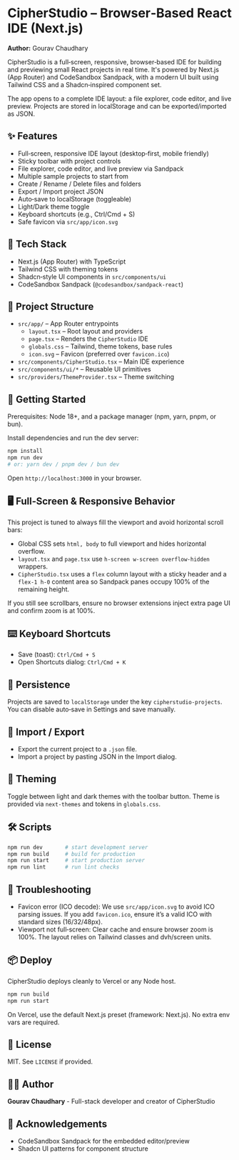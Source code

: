# CipherStudio – Browser‑Based React IDE (Next.js)

**Author:** Gourav Chaudhary

CipherStudio is a full‑screen, responsive, browser‑based IDE for building and previewing small React projects in real time. It's powered by Next.js (App Router) and CodeSandbox Sandpack, with a modern UI built using Tailwind CSS and a Shadcn‑inspired component set.

The app opens to a complete IDE layout: a file explorer, code editor, and live preview. Projects are stored in localStorage and can be exported/imported as JSON.

## ✨ Features

- Full‑screen, responsive IDE layout (desktop‑first, mobile friendly)
- Sticky toolbar with project controls
- File explorer, code editor, and live preview via Sandpack
- Multiple sample projects to start from
- Create / Rename / Delete files and folders
- Export / Import project JSON
- Auto‑save to localStorage (toggleable)
- Light/Dark theme toggle
- Keyboard shortcuts (e.g., Ctrl/Cmd + S)
- Safe favicon via `src/app/icon.svg`

## 🧱 Tech Stack

- Next.js (App Router) with TypeScript
- Tailwind CSS with theming tokens
- Shadcn‑style UI components in `src/components/ui`
- CodeSandbox Sandpack (`@codesandbox/sandpack-react`)

## 📁 Project Structure

- `src/app/` – App Router entrypoints
  - `layout.tsx` – Root layout and providers
  - `page.tsx` – Renders the `CipherStudio` IDE
  - `globals.css` – Tailwind, theme tokens, base rules
  - `icon.svg` – Favicon (preferred over `favicon.ico`)
- `src/components/CipherStudio.tsx` – Main IDE experience
- `src/components/ui/*` – Reusable UI primitives
- `src/providers/ThemeProvider.tsx` – Theme switching

## 🚀 Getting Started

Prerequisites: Node 18+, and a package manager (npm, yarn, pnpm, or bun).

Install dependencies and run the dev server:

```bash
npm install
npm run dev
# or: yarn dev / pnpm dev / bun dev
```

Open `http://localhost:3000` in your browser.

## 🖥️ Full‑Screen & Responsive Behavior

This project is tuned to always fill the viewport and avoid horizontal scroll bars:

- Global CSS sets `html, body` to full viewport and hides horizontal overflow.
- `layout.tsx` and `page.tsx` use `h-screen w-screen overflow-hidden` wrappers.
- `CipherStudio.tsx` uses a `flex` column layout with a sticky header and a `flex-1 h-0` content area so Sandpack panes occupy 100% of the remaining height.

If you still see scrollbars, ensure no browser extensions inject extra page UI and confirm zoom is at 100%.

## ⌨️ Keyboard Shortcuts

- Save (toast): `Ctrl/Cmd + S`
- Open Shortcuts dialog: `Ctrl/Cmd + K`

## 💾 Persistence

Projects are saved to `localStorage` under the key `cipherstudio-projects`. You can disable auto‑save in Settings and save manually.

## 🔁 Import / Export

- Export the current project to a `.json` file.
- Import a project by pasting JSON in the Import dialog.

## 🧩 Theming

Toggle between light and dark themes with the toolbar button. Theme is provided via `next-themes` and tokens in `globals.css`.

## 🛠️ Scripts

```bash
npm run dev       # start development server
npm run build     # build for production
npm run start     # start production server
npm run lint      # run lint checks
```

## 🧪 Troubleshooting

- Favicon error (ICO decode): We use `src/app/icon.svg` to avoid ICO parsing issues. If you add `favicon.ico`, ensure it’s a valid ICO with standard sizes (16/32/48px).
- Viewport not full‑screen: Clear cache and ensure browser zoom is 100%. The layout relies on Tailwind classes and dvh/screen units.

## 📦 Deploy

CipherStudio deploys cleanly to Vercel or any Node host.

```bash
npm run build
npm run start
```

On Vercel, use the default Next.js preset (framework: Next.js). No extra env vars are required.

## 📝 License

MIT. See `LICENSE` if provided.

## 👨‍💻 Author

**Gourav Chaudhary** - Full-stack developer and creator of CipherStudio

## 🙌 Acknowledgements

- CodeSandbox Sandpack for the embedded editor/preview
- Shadcn UI patterns for component structure